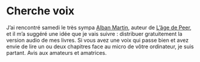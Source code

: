 # Cherche voix

J’ai rencontré samedi le très sympa [Alban Martin](http://cocreation.blogs.com/), auteur de [L’âge de Peer](http://www.amazon.fr/gp/product/2744062464/ref=pd_rvi_gw_3/402-5334915-1934535), et il m’a suggéré une idée que je vais suivre : distribuer gratuitement la version audio de mes livres. Si vous avez une voix qui passe bien et avez envie de lire un ou deux chapitres face au micro de vôtre ordinateur, je suis partant. Avis aux amateurs et amatrices.